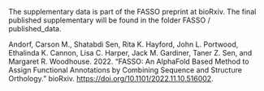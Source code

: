 The supplementary data is part of the FASSO preprint at bioRxiv.  The final published supplementary will be found in the folder FASSO / published_data.

Andorf, Carson M., Shatabdi Sen, Rita K. Hayford, John L. Portwood, Ethalinda K. Cannon, Lisa C. Harper, Jack M. Gardiner, Taner Z. Sen, and Margaret R. Woodhouse. 2022. “FASSO: An AlphaFold Based Method to Assign Functional Annotations by Combining Sequence and Structure Orthology.” bioRxiv. https://doi.org/10.1101/2022.11.10.516002.
